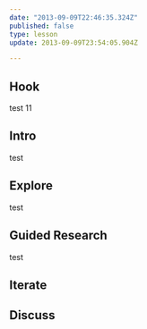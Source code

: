 ```yaml
---
date: "2013-09-09T22:46:35.324Z"
published: false
type: lesson
update: 2013-09-09T23:54:05.904Z

---
```


## Hook
test 11<!-- -->
## Intro
test<!-- -->
## Explore
test<!-- -->
## Guided Research
test<!-- -->
## Iterate
<!-- -->
## Discuss
